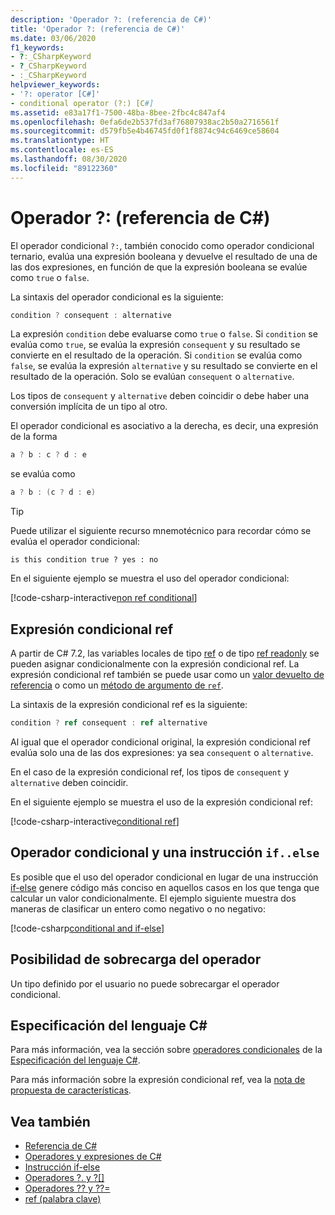 ```yaml
---
description: 'Operador ?: (referencia de C#)'
title: 'Operador ?: (referencia de C#)'
ms.date: 03/06/2020
f1_keywords:
- ?:_CSharpKeyword
- ?_CSharpKeyword
- :_CSharpKeyword
helpviewer_keywords:
- '?: operator [C#]'
- conditional operator (?:) [C#]
ms.assetid: e83a17f1-7500-48ba-8bee-2fbc4c847af4
ms.openlocfilehash: 0efa6de2b537fd3af76807938ac2b50a2716561f
ms.sourcegitcommit: d579fb5e4b46745fd0f1f8874c94c6469ce58604
ms.translationtype: HT
ms.contentlocale: es-ES
ms.lasthandoff: 08/30/2020
ms.locfileid: "89122360"
---
```

# <a name="-operator-c-reference"></a>Operador ?: (referencia de C#)

El operador condicional `?:`, también conocido como operador condicional ternario, evalúa una expresión booleana y devuelve el resultado de una de las dos expresiones, en función de que la expresión booleana se evalúe como `true` o `false`.

La sintaxis del operador condicional es la siguiente:

```csharp
condition ? consequent : alternative
```

La expresión `condition` debe evaluarse como `true` o `false`. Si `condition` se evalúa como `true`, se evalúa la expresión `consequent` y su resultado se convierte en el resultado de la operación. Si `condition` se evalúa como `false`, se evalúa la expresión `alternative` y su resultado se convierte en el resultado de la operación. Solo se evalúan `consequent` o `alternative`.

Los tipos de `consequent` y `alternative` deben coincidir o debe haber una conversión implícita de un tipo al otro.

El operador condicional es asociativo a la derecha, es decir, una expresión de la forma

```csharp
a ? b : c ? d : e
```

se evalúa como

```csharp
a ? b : (c ? d : e)
```

> [!TIP]
> Puede utilizar el siguiente recurso mnemotécnico para recordar cómo se evalúa el operador condicional:
>
> ```text
> is this condition true ? yes : no
> ```

En el siguiente ejemplo se muestra el uso del operador condicional:

[!code-csharp-interactive[non ref conditional](snippets/shared/ConditionalOperator.cs#ConditionalValue)]

## <a name="conditional-ref-expression"></a>Expresión condicional ref

A partir de C# 7.2, las variables locales de tipo [ref](../keywords/ref.md#ref-locals) o de tipo [ref readonly](../keywords/ref.md#ref-readonly-locals) se pueden asignar condicionalmente con la expresión condicional ref. La expresión condicional ref también se puede usar como un [valor devuelto de referencia](../keywords/ref.md#reference-return-values) o como un [método de argumento de `ref`](../keywords/ref.md#passing-an-argument-by-reference).

La sintaxis de la expresión condicional ref es la siguiente:

```csharp
condition ? ref consequent : ref alternative
```

Al igual que el operador condicional original, la expresión condicional ref evalúa solo una de las dos expresiones: ya sea `consequent` o `alternative`.

En el caso de la expresión condicional ref, los tipos de `consequent` y `alternative` deben coincidir.

En el siguiente ejemplo se muestra el uso de la expresión condicional ref:

[!code-csharp-interactive[conditional ref](snippets/shared/ConditionalOperator.cs#ConditionalRef)]

## <a name="conditional-operator-and-an-ifelse-statement"></a>Operador condicional y una instrucción `if..else`

Es posible que el uso del operador condicional en lugar de una instrucción [if-else](../keywords/if-else.md) genere código más conciso en aquellos casos en los que tenga que calcular un valor condicionalmente. El ejemplo siguiente muestra dos maneras de clasificar un entero como negativo o no negativo:

[!code-csharp[conditional and if-else](snippets/shared/ConditionalOperator.cs#CompareWithIf)]

## <a name="operator-overloadability"></a>Posibilidad de sobrecarga del operador

Un tipo definido por el usuario no puede sobrecargar el operador condicional.

## <a name="c-language-specification"></a>Especificación del lenguaje C#

Para más información, vea la sección sobre [operadores condicionales](~/_csharplang/spec/expressions.md#conditional-operator) de la [Especificación del lenguaje C#](~/_csharplang/spec/introduction.md).

Para más información sobre la expresión condicional ref, vea la [nota de propuesta de características](~/_csharplang/proposals/csharp-7.2/conditional-ref.md).

## <a name="see-also"></a>Vea también

- [Referencia de C#](../index.md)
- [Operadores y expresiones de C#](index.md)
- [Instrucción if-else](../keywords/if-else.md)
- [Operadores ?. y ?[]](member-access-operators.md#null-conditional-operators--and-)
- [Operadores ?? y ??=](null-coalescing-operator.md)
- [ref (palabra clave)](../keywords/ref.md)
